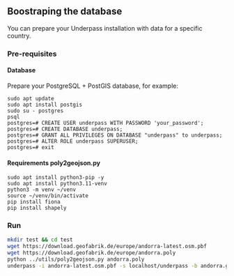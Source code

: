 ## Boostraping the database

You can prepare your Underpass installation with data for a specific country.

### Pre-requisites

#### Database

Prepare your PostgreSQL + PostGIS database, for example:

```
sudo apt update 
sudo apt install postgis
sudo su - postgres
psql
postgres=# CREATE USER underpass WITH PASSWORD 'your_password';
postgres=# CREATE DATABASE underpass;
postgres=# GRANT ALL PRIVILEGES ON DATABASE "underpass" to underpass;
postgres=# ALTER ROLE underpass SUPERUSER;
postgres=# exit
```

#### Requirements poly2geojson.py

```
sudo apt install python3-pip -y
sudo apt install python3.11-venv
python3 -m venv ~/venv
source ~/venv/bin/activate
pip install fiona
pip install shapely
```

### Run

```bash
mkdir test && cd test
wget https://download.geofabrik.de/europe/andorra-latest.osm.pbf
wget https://download.geofabrik.de/europe/andorra.poly
python ../utils/poly2geojson.py andorra.poly
underpass -i andorra-latest.osm.pbf -s localhost/underpass -b andorra.geojson
```

